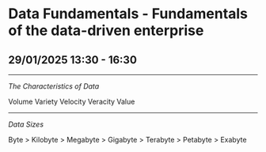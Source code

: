 # Data Fundamentals - Fundamentals of the data-driven enterprise
## 29/01/2025 13:30 - 16:30
-------------------------------------------
_The Characteristics of Data_

Volume
Variety
Velocity
Veracity
Value

-------------------------------------------
_Data Sizes_

Byte > Kilobyte > Megabyte > Gigabyte > Terabyte > Petabyte > Exabyte
